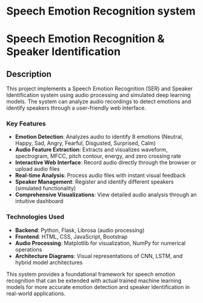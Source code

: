 # Speech Emotion Recognition system
 
# Speech Emotion Recognition & Speaker Identification

## Description

This project implements a Speech Emotion Recognition (SER) and Speaker Identification system using audio processing and simulated deep learning models. The system can analyze audio recordings to detect emotions and identify speakers through a user-friendly web interface.

### Key Features

- **Emotion Detection**: Analyzes audio to identify 8 emotions (Neutral, Happy, Sad, Angry, Fearful, Disgusted, Surprised, Calm)
- **Audio Feature Extraction**: Extracts and visualizes waveform, spectrogram, MFCC, pitch contour, energy, and zero crossing rate
- **Interactive Web Interface**: Record audio directly through the browser or upload audio files
- **Real-time Analysis**: Process audio files with instant visual feedback
- **Speaker Management**: Register and identify different speakers (simulated functionality)
- **Comprehensive Visualizations**: View detailed audio analysis through an intuitive dashboard

### Technologies Used

- **Backend**: Python, Flask, Librosa (audio processing)
- **Frontend**: HTML, CSS, JavaScript, Bootstrap
- **Audio Processing**: Matplotlib for visualization, NumPy for numerical operations
- **Architecture Diagrams**: Visual representations of CNN, LSTM, and hybrid model architectures

This system provides a foundational framework for speech emotion recognition that can be extended with actual trained machine learning models for more accurate emotion detection and speaker identification in real-world applications.

